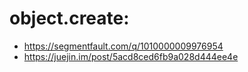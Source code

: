 # object.create:
- https://segmentfault.com/q/1010000009976954
- https://juejin.im/post/5acd8ced6fb9a028d444ee4e


